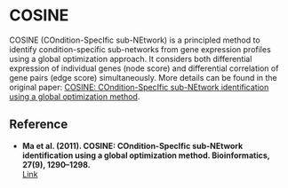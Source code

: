 # COSINE

COSINE (COndition-SpecIfic sub-NEtwork) is a principled method to identify condition-specific sub-networks from gene expression profiles using a global optimization approach. 
It considers both differential expression of individual genes (node score) and differential correlation of gene pairs (edge score) simultaneously. 
More details can be found in the original paper: [COSINE: COndition-SpecIfic sub-NEtwork identification using a global optimization method](https://academic.oup.com/bioinformatics/article/27/9/1290/243375).

## Reference

- **Ma et al. (2011). COSINE: COndition-SpecIfic sub-NEtwork identification using a global optimization method. Bioinformatics, 27(9), 1290–1298.**  
  [Link](https://academic.oup.com/bioinformatics/article/27/9/1290/243375)
